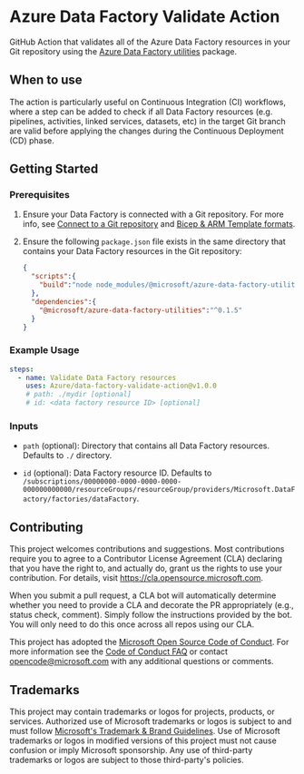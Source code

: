 # Azure Data Factory Validate Action

GitHub Action that validates all of the Azure Data Factory resources in your Git repository using the [Azure Data Factory utilities](https://www.npmjs.com/package/@microsoft/azure-data-factory-utilities) package.

## When to use

The action is particularly useful on Continuous Integration (CI) workflows, where a step can be added to check if all Data Factory resources (e.g. pipelines, activities, linked services, datasets, etc) in the target Git branch are valid before applying the changes during the Continuous Deployment (CD) phase.

## Getting Started

### Prerequisites

1. Ensure your Data Factory is connected with a Git repository. For more info, see [Connect to a Git repository](https://docs.microsoft.com/en-us/azure/data-factory/source-control#connect-to-a-git-repository) and [Bicep & ARM Template formats](https://docs.microsoft.com/en-us/azure/templates/microsoft.datafactory/factories?tabs=bicep).

2. Ensure the following `package.json` file exists in the same directory that contains your Data Factory resources in the Git repository:

    ```json
    {
      "scripts":{
        "build":"node node_modules/@microsoft/azure-data-factory-utilities/lib/index"
      },
      "dependencies":{
        "@microsoft/azure-data-factory-utilities":"^0.1.5"
      }
    }
    ```

### Example Usage

```yml
steps:
  - name: Validate Data Factory resources
    uses: Azure/data-factory-validate-action@v1.0.0
    # path: ./mydir [optional]
    # id: <data factory resource ID> [optional]
```

### Inputs

- `path` (optional): Directory that contains all Data Factory resources. Defaults to `./` directory.

- `id` (optional): Data Factory resource ID. Defaults to `/subscriptions/00000000-0000-0000-0000-000000000000/resourceGroups/resourceGroup/providers/Microsoft.DataFactory/factories/dataFactory`.

## Contributing

This project welcomes contributions and suggestions.  Most contributions require you to agree to a
Contributor License Agreement (CLA) declaring that you have the right to, and actually do, grant us
the rights to use your contribution. For details, visit https://cla.opensource.microsoft.com.

When you submit a pull request, a CLA bot will automatically determine whether you need to provide
a CLA and decorate the PR appropriately (e.g., status check, comment). Simply follow the instructions
provided by the bot. You will only need to do this once across all repos using our CLA.

This project has adopted the [Microsoft Open Source Code of Conduct](https://opensource.microsoft.com/codeofconduct/).
For more information see the [Code of Conduct FAQ](https://opensource.microsoft.com/codeofconduct/faq/) or
contact [opencode@microsoft.com](mailto:opencode@microsoft.com) with any additional questions or comments.

## Trademarks

This project may contain trademarks or logos for projects, products, or services. Authorized use of Microsoft 
trademarks or logos is subject to and must follow 
[Microsoft's Trademark & Brand Guidelines](https://www.microsoft.com/en-us/legal/intellectualproperty/trademarks/usage/general).
Use of Microsoft trademarks or logos in modified versions of this project must not cause confusion or imply Microsoft sponsorship.
Any use of third-party trademarks or logos are subject to those third-party's policies.
